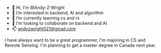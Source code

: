- 👋 Hi, I’m @Andy-Z-Wright
- 👀 I’m interested in backend, AI and algorithm
- 🌱 I’m currently learning cs and rs
- 💞️ I’m looking to collaborate on backend and AI
- 📫 andyzwright021@gmail.com

I have always want to be a great programmer, I'm majoring in CS and Remote Sensing. I'm planning to get a master degree in Canada next year.
